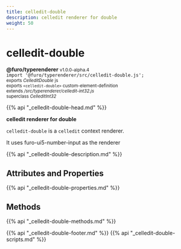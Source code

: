```yaml
---
title: celledit-double
description: celledit renderer for double
weight: 50
---
```


# celledit-double
**@furo/typerenderer** <small>v1.0.0-alpha.4</small>
<br>`import '@furo/typerenderer/src/celledit-double.js';`<small>
<br>exports *CelleditDouble* js
<br>exports `<celledit-double>` custom-element-definition
<br>extends */src/typerenderer/celledit-int32.js*
<br>superclass *CelleditInt32*</small>

{{% api "_celledit-double-head.md" %}}

**celledit renderer for double**

`celledit-double` is a `celledit` context renderer.

It uses furo-ui5-number-input as the renderer

{{% api "_celledit-double-description.md" %}}


## Attributes and Properties
{{% api "_celledit-double-properties.md" %}}



## Methods
{{% api "_celledit-double-methods.md" %}}





{{% api "_celledit-double-footer.md" %}}
{{% api "_celledit-double-scripts.md" %}}
